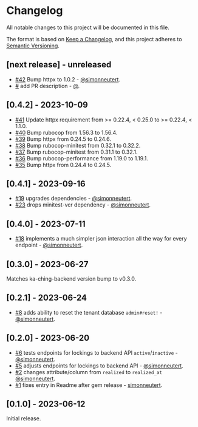 # Changelog

All notable changes to this project will be documented in this file.

The format is based on [Keep a Changelog](https://keepachangelog.com/en/1.0.0/),
and this project adheres to [Semantic Versioning](https://semver.org/spec/v2.0.0.html).

## [next release] - unreleased

- [#42](https://github.com/simonneutert/ka-ching-client/pull/42) Bump httpx to 1.0.2 - [@simonneutert](https://github.com/simonneutert).
- [#<PRNUMBER>](https://github.com/simonneutert/ka-ching-client/pull/<PRNUMBER>) add PR description - [@<username>](https://github.com/<username>).

## [0.4.2] - 2023-10-09

- [#41](https://github.com/simonneutert/ka-ching-client/pull/41) Update httpx requirement from >= 0.22.4, < 0.25.0 to >= 0.22.4, < 1.1.0.
- [#40](https://github.com/simonneutert/ka-ching-client/pull/40) Bump rubocop from 1.56.3 to 1.56.4.
- [#39](https://github.com/simonneutert/ka-ching-client/pull/39) Bump httpx from 0.24.5 to 0.24.6.
- [#38](https://github.com/simonneutert/ka-ching-client/pull/38) Bump rubocop-minitest from 0.32.1 to 0.32.2.
- [#37](https://github.com/simonneutert/ka-ching-client/pull/37) Bump rubocop-minitest from 0.31.1 to 0.32.1.
- [#36](https://github.com/simonneutert/ka-ching-client/pull/36) Bump rubocop-performance from 1.19.0 to 1.19.1.
- [#35](https://github.com/simonneutert/ka-ching-client/pull/35) Bump httpx from 0.24.4 to 0.24.5.

## [0.4.1] - 2023-09-16

- [#19](https://github.com/simonneutert/ka-ching-client/pull/19) upgrades dependencies - [@simonneutert](https://github.com/simonneutert).
- [#23](https://github.com/simonneutert/ka-ching-client/pull/23) drops minitest-vcr dependency - [@simonneutert](https://github.com/simonneutert).

## [0.4.0] - 2023-07-11

- [#18](https://github.com/simonneutert/ka-ching-client/pull/18) implements a much simpler json interaction all the way for every endpoint - [@simonneutert](https://github.com/simonneutert).

## [0.3.0] - 2023-06-27

Matches ka-ching-backend version bump to v0.3.0.

## [0.2.1] - 2023-06-24

- [#8](https://github.com/simonneutert/ka-ching-client/pull/8) adds ability to reset the tenant database `admin#reset!` - [@simonneutert](https://github.com/simonneutert).

## [0.2.0] - 2023-06-20

- [#6](https://github.com/simonneutert/ka-ching-client/pull/6) tests endpoints for lockings to backend API `active`/`inactive` - [@simonneutert](https://github.com/simonneutert).
- [#5](https://github.com/simonneutert/ka-ching-client/pull/5) adjusts endpoints for lockings to backend API - [@simonneutert](https://github.com/simonneutert).
- [#2](https://github.com/simonneutert/ka-ching-backend/pull/2) changes attribute/column from `realized` to `realized_at` [@simonneutert](https://github.com/simonneutert).
- [#1](https://github.com/simonneutert/ka-ching-client/pull/1) fixes entry in Readme after gem release - [simonneutert](https://github.com/simonneutert).

## [0.1.0] - 2023-06-12

Initial release.
